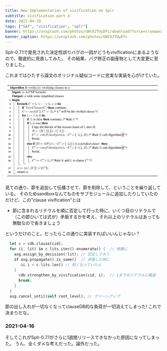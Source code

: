 ```yaml
---
title: New Implementation of vivification on Splr
subtitle: vivification part 4
date: 2021-04-10
tags: ["SAT", "vivification", "splr"]
banner: https://unsplash.com/photos/GWtOJTUyDfc/download?force=true&w=2400
banner_caption: https://unsplash.com/photos/GWtOJTUyDfc
---
```


Splr-0.7.1で発見された決定性誤りバグの一因がどうもvivificationにあるようなので、徹底的に見直してみた。
その結果、バグ修正の副産物として大変更に至りました。

これまではひたすら論文のオリジナル疑似コードに忠実な実装を心がけていた。

![](/img/2020/07-05/vivi-algo3.jpg)

見ての通り、節を追加して伝播させて、節を削除して、ということを繰り返している。
そのためsandboxなんてものをサブモジュールに追加したりしていたのだけど、この"clause vivification"とは

- 節に含まれるリテラルを順に否定して行った時に、いくつ目のリテラルで（この節ひいては式が）矛盾するかを考え、それ以上のリテラルはあっても無駄なので省きましょう

というだけのこと。だったらこの通りに実装すればいいんじゃない？

```rust
  let c = cdb.clause[cid];
  for (i, lit) in c.lits.iter().enumerate() {  // 順番に
    asg.assign_by_decision(!lit); // 否定してみて
    if asg.propagate().is_some()  // 矛盾した時に
       && i < c.lits.len() // 短くなっていたら
    {
      cdb.strengthen_by_vivification(cid, i);  // iまでのリテラルに縮退
      break;
    }
  }
  asg.cancel_until(self.root_level); // クリーンアップ
```

節の出し入れが一切なくなってclauseDB的な負荷が一切消えてしまった!
これで決まりだな。

### 2021-04-16

そしてこれがSplr-0.7.1がさらに1週間リリースできなかった原因になってしまった。
うん、全くダメな考えだった。論外だった。
